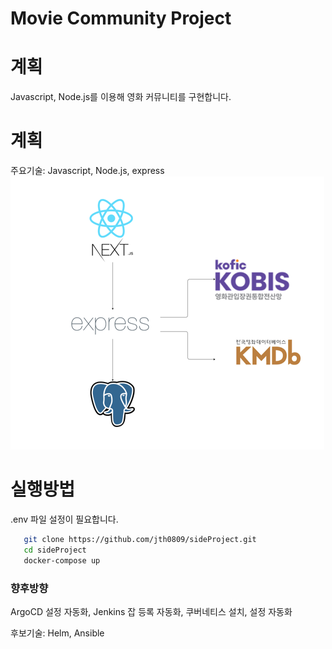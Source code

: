 # Movie Community Project

# 계획
Javascript, Node.js를 이용해 영화 커뮤니티를 구현합니다.

# 계획

주요기술: Javascript, Node.js, express
![구조도](img/service.png)

# 실행방법
.env 파일 설정이 필요합니다.

```bash
   git clone https://github.com/jth0809/sideProject.git
   cd sideProject
   docker-compose up
```

### 향후방향
ArgoCD 설정 자동화, Jenkins 잡 등록 자동화, 쿠버네티스 설치, 설정 자동화  

후보기술: Helm, Ansible

